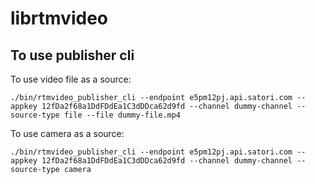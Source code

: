 # librtmvideo
## To use publisher cli

To use video file as a source:
```shell
./bin/rtmvideo_publisher_cli --endpoint e5pm12pj.api.satori.com --appkey 12fDa2f68a1DdFDdEa1C3dDDca62d9fd --channel dummy-channel --source-type file --file dummy-file.mp4
```

To use camera as a source:
```shell
./bin/rtmvideo_publisher_cli --endpoint e5pm12pj.api.satori.com --appkey 12fDa2f68a1DdFDdEa1C3dDDca62d9fd --channel dummy-channel --source-type camera
```

